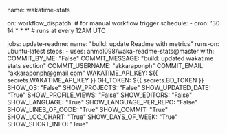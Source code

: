 name: wakatime-stats

on:
  workflow_dispatch: # for manual workflow trigger
  schedule:
    - cron: '30 14 * * *' # runs at every 12AM UTC

jobs:
  update-readme:
    name: "build: update Readme with metrics"
    runs-on: ubuntu-latest
    steps:
      - uses: anmol098/waka-readme-stats@master
        with:
          COMMIT_BY_ME: "False"
          COMMIT_MESSAGE: "build: updated wakatime stats section"
          COMMIT_USERNAME: "akkaraponph"
          COMMIT_EMAIL: "akkaraponph@gmail.com"
          WAKATIME_API_KEY: ${{ secrets.WAKATIME_API_KEY }}
          GH_TOKEN: ${{ secrets.BD_TOKEN }}
          SHOW_OS: "False"
          SHOW_PROJECTS: "False"
          SHOW_UPDATED_DATE: "True"
          SHOW_PROFILE_VIEWS: "False"
          SHOW_EDITORS: "False"
          SHOW_LANGUAGE: "True"
          SHOW_LANGUAGE_PER_REPO: "False"
          SHOW_LINES_OF_CODE: "True"
          SHOW_COMMIT: "True"
          SHOW_LOC_CHART: "True"
          SHOW_DAYS_OF_WEEK: "True"
          SHOW_SHORT_INFO: "True"
